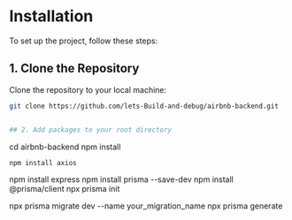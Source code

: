   # Installation

To set up the project, follow these steps:

## 1. Clone the Repository

Clone the repository to your local machine:

```bash
git clone https://github.com/lets-Build-and-debug/airbnb-backend.git


## 2. Add packages to your root directory

```
cd airbnb-backend
npm install
```
npm install axios

```
npm install express
npm install prisma --save-dev
npm install @prisma/client
npx prisma init

npx prisma migrate dev --name your_migration_name
npx prisma generate











